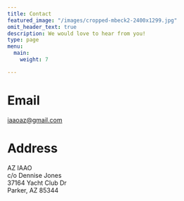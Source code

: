 ```yaml
---
title: Contact
featured_image: "/images/cropped-mbeck2-2400x1299.jpg"
omit_header_text: true
description: We would love to hear from you!
type: page
menu:
  main:
    weight: 7

---
```

# Email

iaaoaz@gmail.com

# Address

AZ IAAO  
c/o Dennise Jones   
37164 Yacht Club Dr  
Parker, AZ 85344